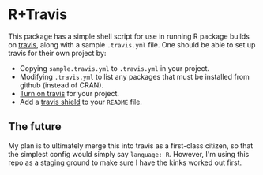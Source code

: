 # R+Travis

This package has a simple shell script for use in running R package builds on
[travis](http://travis-ci.org/), along with a sample `.travis.yml` file. One
should be able to set up travis for their own project by:
* Copying `sample.travis.yml` to `.travis.yml` in your project.
* Modifying `.travis.yml` to list any packages that must be installed from
  github (instead of CRAN).
* [Turn on travis](https://travis-ci.org/profile) for your project.
* Add a [travis shield](http://about.travis-ci.org/docs/user/status-images/)
  to your `README` file.

## The future

My plan is to ultimately merge this into travis as a first-class citizen, so
that the simplest config would simply say `language: R`. However, I'm using
this repo as a staging ground to make sure I have the kinks worked out first.
